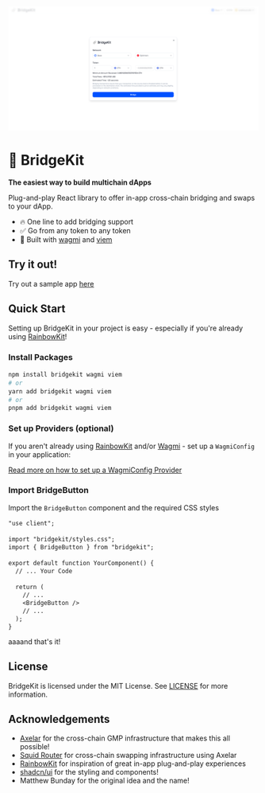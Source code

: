 ![BridgeKit Banner](banner.png)

# 🔗 BridgeKit

**The easiest way to build multichain dApps**

Plug-and-play React library to offer in-app cross-chain bridging and swaps to your dApp.

- 🔥 One line to add bridging support
- ✅ Go from any token to any token
- 🦄 Built with [wagmi](https://wagmi.sh/) and [viem](https://viem.sh/)

## Try it out!

Try out a sample app [here](https://bridgekit.vercel.app/)

## Quick Start

Setting up BridgeKit in your project is easy - especially if you're already using [RainbowKit](https://www.rainbowkit.com/)!

### Install Packages

```sh
npm install bridgekit wagmi viem
# or
yarn add bridgekit wagmi viem
# or
pnpm add bridgekit wagmi viem
```

### Set up Providers (optional)

If you aren't already using [RainbowKit](https://www.rainbowkit.com/) and/or [Wagmi](https://wagmi.sh/) - set up a `WagmiConfig` in your application:

[Read more on how to set up a WagmiConfig Provider](https://wagmi.sh/react/getting-started)

### Import BridgeButton

Import the `BridgeButton` component and the required CSS styles

```tsx
"use client";

import "bridgekit/styles.css";
import { BridgeButton } from "bridgekit";

export default function YourComponent() {
  // ... Your Code

  return (
    // ...
    <BridgeButton />
    // ...
  );
}
```

aaaand that's it!

## License

BridgeKit is licensed under the MIT License. See [LICENSE](./LICENSE) for more information.

## Acknowledgements

- [Axelar](https://axelar.network/) for the cross-chain GMP infrastructure that makes this all possible!
- [Squid Router](https://www.squidrouter.com/) for cross-chain swapping infrastructure using Axelar
- [RainbowKit](https://www.rainbowkit.com/) for inspiration of great in-app plug-and-play experiences
- [shadcn/ui](https://ui.shadcn.com/) for the styling and components!
- Matthew Bunday for the original idea and the name!
